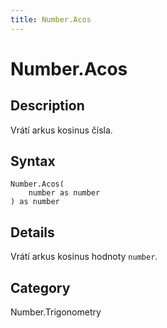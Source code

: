 ```yaml
---
title: Number.Acos
---
```


# Number.Acos


## Description

Vrátí arkus kosinus čísla.


## Syntax

```powerquery
Number.Acos(
    number as number
) as number
```


## Details

Vrátí arkus kosinus hodnoty <code>number</code>.



## Category
Number.Trigonometry
